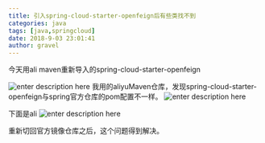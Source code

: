 ```yaml
---
title: 引入spring-cloud-starter-openfeign后有些类找不到 
categories: java
tags: [java,springcloud]
date: 2018-9-03 23:01:41 
author: gravel
---
```

今天用ali maven重新导入的spring-cloud-starter-openfeign

![enter description here][1]
我用的aliyuMaven仓库，发现spring-cloud-starter-openfeign与spring官方仓库的pom配置不一样。
![enter description here][2]

下面是ali
![enter description here][3]

重新切回官方镜像仓库之后，这个问题得到解决。


  [1]: 1.png "1"
  [2]: 2.png "2"
  [3]: 3.png "3"